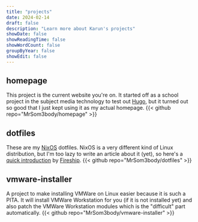 ```yaml
---
title: "projects"
date: 2024-02-14
draft: false
description: "Learn more about Karun's projects"
showDate: false
showReadingTime: false
showWordCount: false
groupByYear: false
showEdit: false
---
```


## homepage

This project is the current website you're on. It started off as a school
project in the subject media technology to test out [Hugo](https://gohugo.io/),
but it turned out so good that I just kept using it as my actual homepage.
{{< github repo="MrSom3body/homepage" >}}

## dotfiles

These are my [NixOS](https://nixos.org) dotfiles. NixOS is a very different
kind of Linux distribution, but I'm too lazy to write an article about it (yet),
so here's a [quick introduction](https://youtu.be/FJVFXsNzYZQ) by
[Fireship](https://www.youtube.com/@Fireship).
{{< github repo="MrSom3body/dotfiles" >}}

## vmware-installer

A project to make installing VMWare on Linux easier because it is such a
PITA. It will install VMWare Workstation for you (if it is not installed yet)
and also patch the VMWare Workstation modules which is the "difficult" part
automatically.
{{< github repo="MrSom3body/vmware-installer" >}}
